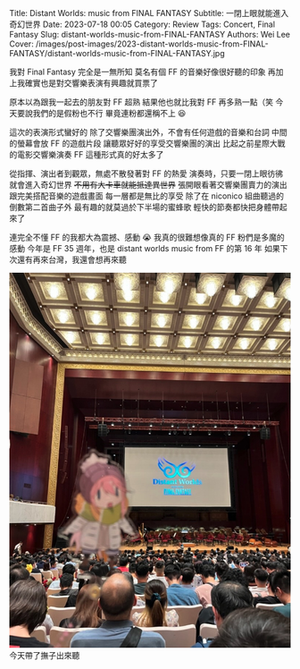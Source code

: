 Title: Distant Worlds: music from FINAL FANTASY
Subtitle: 一閉上眼就能進入奇幻世界
Date: 2023-07-18 00:05
Category: Review
Tags: Concert, Final Fantasy
Slug: distant-worlds-music-from-FINAL-FANTASY
Authors: Wei Lee
Cover: /images/post-images/2023-distant-worlds-music-from-FINAL-FANTASY/distant-worlds-music-from-FINAL-FANTASY.jpg

我對 Final Fantasy 完全是一無所知
莫名有個 FF 的音樂好像很好聽的印象
再加上我確實也是對交響樂表演有興趣就買票了

<!--more-->

原本以為跟我一起去的朋友對 FF 超熟
結果他也就比我對 FF 再多熟一點（笑
今天要說我們的是假粉也不行
畢竟連粉都還稱不上 😆

這次的表演形式蠻好的
除了交響樂團演出外，不會有任何遊戲的音樂和台詞
中間的螢幕會放 FF 的遊戲片段
讓聽眾好好的享受交響樂團的演出
比起之前星際大戰的電影交響樂演奏
FF 這種形式真的好太多了

從指揮、演出者到觀眾，無處不散發著對 FF 的熱愛
演奏時，只要一閉上眼彷彿就會進入奇幻世界
~~不用有大卡車就能抵達異世界~~
張開眼看著交響樂團賣力的演出跟完美搭配音樂的遊戲畫面
每一層都是無比的享受
除了在 niconico 組曲聽過的倒數第二首曲子外
最有趣的就莫過於下半場的蜜蜂歌
輕快的節奏都快把身體帶起來了

連完全不懂 FF 的我都大為震撼、感動 😭
我真的很難想像真的 FF 粉們是多魔的感動
今年是 FF 35 週年，也是 distant worlds music from FF 的第 16 年
如果下次還有再來台灣，我還會想再來聽

![FINAL-FANTASY](/images/post-images/2023-distant-worlds-music-from-FINAL-FANTASY/distant-worlds-music-from-FINAL-FANTASY.jpg)
今天帶了撫子出來聽

